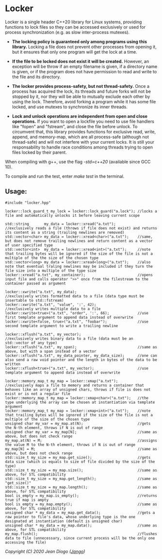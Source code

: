 # Locker

Locker is a single header C++20 library for Linux systems, providing functions to lock files so they can be accessed exclusively or used for process synchronization (e.g. as slow inter-process mutexes).

- **The locking policy is guaranteed only among programs using this library.** Locking a file does not prevent other processes from opening it, but it ensures that only one program will get the lock at a time.

- **If the file to be locked does not exist it will be created.** However, an exception will be throw if an empty filename is given, if a directory name is given, or if the program does not have permission to read and write to the file and its directory.

- **The locker provides process-safety, but not thread-safety.** Once a process has acquired the lock, its threads and future forks will not be stopped by it, nor they will be able to mutually exclude each other by using the lock. Therefore, avoid forking a program while it has some file locked, and use mutexes to synchronize its inner threads.

- **Lock and unlock operations are independent from open and close operations.** If you want to open a lockfile you need to use file handlers like "fopen" and "fstream", and close the file before unlock. To circumvent that, this library provides functions for exclusive read, write, append, and memory-map, which are all process-safe (although not thread-safe) and will not interfere with your current locks. It is still your responsability to handle race conditions among threads trying to open files locked by their parent.

When compiling with g++, use the flag *-std=c++20* (available since GCC 10).

To compile and run the test, enter *make test* in the terminal.

## Usage:
```
#include "locker.hpp"

locker::lock_guard_t my_lock = locker::lock_guard("a.lock"); //locks a file and automatically unlocks it before leaving current scope

std::string       my_data = locker::xread("a.txt");          //exclusively reads a file (throws if file does not exist) and returns its content as a string (trailing newlines are removed)
std::vector<char> my_data = locker::xread<char>("a.txt");    //same, but does not remove trailing newlines and return content as a vector of user specified type
std::vector<int>  my_data = locker::xread<int>("a.txt");     //note that trailing bytes will be ignored if the size of the file is not a multiple of the the size of the chosen type
std::vector<long> my_data = locker::xread<long>("a.txt");    //also note that eventual traling newlines may be included if they turn the file size into a multiple of the type size
locker::xread("a.txt", my_container);                        //opens input file and calls operator ">>" once from the filestream to the container passed as argument

locker::xwrite("a.txt", my_data);                            //exclusively writes formatted data to a file (data type must be insertable to std::fstream)
locker::xwrite("a.txt", "value", ':', 42);                   //exclusively writes multiple data to a file
locker::xwrite<true>("a.txt", "order", ':', 66);             //use first template argument to append data instead of overwrite
locker::xwrite<false, true>("a.txt", "foobar");              //use second template argument to write a trailing newline

locker::xflush("a.txt", my_vector);                          //exclusively writes binary data to a file (data must be an std::vector of any type)
locker::xflush("a.txt", my_span);                            //same as above, but with a span instead of a vector
locker::xflush("a.txt", my_data_pointer, my_data_size);      //one can also send a raw void pointer and the length in bytes of the data to be written
locker::xflush<true>("a.txt", my_vector);                    //use template argument to append data instead of overwrite

locker::memory_map_t my_map = locker::xmap("a.txt");         //exclusively maps a file to memory and returns a container that behaves like an array of unsigned chars, throws if file is does not exist or is not a regular file
locker::memory_map_t my_map = locker::xmap<char>("a.txt");   //the type underlying the array can be chosen at instantiation via template argument
locker::memory_map_t my_map = locker::xmap<int>("a.txt");    //note that trailing bytes will be ignored if the size of the file is not a multiple of the size of the chosen type
unsigned char my_var = my_map.at(N);                         //gets the N-th element, throws if N is out of range
unsigned char my_var = my_map[N];                            //same as above, but does not check range
my_map.at(N) = M;                                            //assigns the value M to the N-th element, throws if N is out of range
my_map[N] = M;                                               //same as above, but does not check range
std::size_t my_size = my_map.get_size();                     //gets data size (which is equals to size of file divided by the size of the type) 
std::size_t my_size = my_map.size();                         //same as above, for STL compatibility
std::size_t my_size = my_map.get_length();                   //same as "get_size()"
std::size_t my_size = my_map.length();                       //same as above, for STL compatibility
bool is_empty = my_map.is_empty();                           //returns true if map is ampty
bool is_empty = my_map.empty();                              //same as above, for STL compatibility
unsigned char * my_data = my_map.get_data();                 //gets a raw pointer to file's data, whose underlying type is the one designated at instantiation (default is unsigned char)
unsigned char * my_data = my_map.data();                     //same as above, for STL compatibility
my_map.flush();                                              //flushes data to file (unnecessary, since current process will be the only one accessing the file)
```
*Copyright (C) 2020 Jean Diogo ([Jango](mailto:jeandiogo@gmail.com))*
